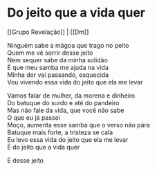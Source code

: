 # Do jeito que a vida quer
[[Grupo Revelação]] | [[Dm]]

Ninguém sabe a mágoa que trago no peito  
Quem me vê sorrir desse jeito  
Nem sequer sabe da minha solidão  
É que meu samba me ajuda na vida  
Minha dor vai passando, esquecida  
Vou vivendo essa vida do jeito que ela me levar  

Vamos falar de mulher, da morena e dinheiro  
Do batuque do surdo e até do pandeiro  
Mas não fale da vida, que você não sabe  
O que eu já passei  
Moço, aumenta esse samba que o verso não pára  
Batuque mais forte, a tristeza se cala  
Eu levo essa vida do jeito que ela me levar  
É do jeito que a vida quer  

É desse jeito  